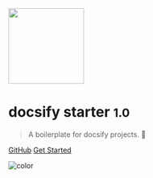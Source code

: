 <img src="https://i.imgur.com/DprjTW5.png" width="150">

# docsify starter <small>1.0</small>

> A boilerplate for docsify projects. 📝️

[GitHub](https://github.com/fvcproductions/docsify-starter)
[Get Started](#docsify-starter)

![color](#f0f0f0)